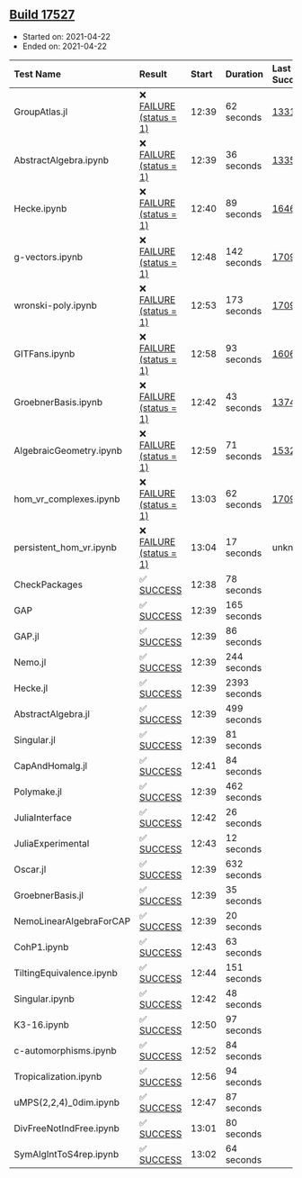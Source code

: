 ## [Build 17527](https://oscarci.mathematik.uni-kl.de/job/oscar/17527/)

* Started on: 2021-04-22
* Ended on: 2021-04-22

| Test Name    | Result | Start | Duration | Last Success | First Failure |
|:-------------|:-------|:------|:---------|:-------------|:--------------|
| GroupAtlas.jl | ❌ [FAILURE (status = 1)](https://oscarci.mathematik.uni-kl.de/job/oscar/17527/artifact/logs/build-17527/GroupAtlas.jl.log) | 12:39 | 62 seconds | [13311](https://oscarci.mathematik.uni-kl.de/job/oscar/13311/) | [13312](https://oscarci.mathematik.uni-kl.de/job/oscar/13312/) |
| AbstractAlgebra.ipynb | ❌ [FAILURE (status = 1)](https://oscarci.mathematik.uni-kl.de/job/oscar/17527/artifact/logs/build-17527/AbstractAlgebra.ipynb.log) | 12:39 | 36 seconds | [13355](https://oscarci.mathematik.uni-kl.de/job/oscar/13355/) | [13356](https://oscarci.mathematik.uni-kl.de/job/oscar/13356/) |
| Hecke.ipynb | ❌ [FAILURE (status = 1)](https://oscarci.mathematik.uni-kl.de/job/oscar/17527/artifact/logs/build-17527/Hecke.ipynb.log) | 12:40 | 89 seconds | [16463](https://oscarci.mathematik.uni-kl.de/job/oscar/16463/) | [16464](https://oscarci.mathematik.uni-kl.de/job/oscar/16464/) |
| g-vectors.ipynb | ❌ [FAILURE (status = 1)](https://oscarci.mathematik.uni-kl.de/job/oscar/17527/artifact/logs/build-17527/g-vectors.ipynb.log) | 12:48 | 142 seconds | [17099](https://oscarci.mathematik.uni-kl.de/job/oscar/17099/) | [17100](https://oscarci.mathematik.uni-kl.de/job/oscar/17100/) |
| wronski-poly.ipynb | ❌ [FAILURE (status = 1)](https://oscarci.mathematik.uni-kl.de/job/oscar/17527/artifact/logs/build-17527/wronski-poly.ipynb.log) | 12:53 | 173 seconds | [17098](https://oscarci.mathematik.uni-kl.de/job/oscar/17098/) | [17099](https://oscarci.mathematik.uni-kl.de/job/oscar/17099/) |
| GITFans.ipynb | ❌ [FAILURE (status = 1)](https://oscarci.mathematik.uni-kl.de/job/oscar/17527/artifact/logs/build-17527/GITFans.ipynb.log) | 12:58 | 93 seconds | [16068](https://oscarci.mathematik.uni-kl.de/job/oscar/16068/) | [16069](https://oscarci.mathematik.uni-kl.de/job/oscar/16069/) |
| GroebnerBasis.ipynb | ❌ [FAILURE (status = 1)](https://oscarci.mathematik.uni-kl.de/job/oscar/17527/artifact/logs/build-17527/GroebnerBasis.ipynb.log) | 12:42 | 43 seconds | [13748](https://oscarci.mathematik.uni-kl.de/job/oscar/13748/) | [13749](https://oscarci.mathematik.uni-kl.de/job/oscar/13749/) |
| AlgebraicGeometry.ipynb | ❌ [FAILURE (status = 1)](https://oscarci.mathematik.uni-kl.de/job/oscar/17527/artifact/logs/build-17527/AlgebraicGeometry.ipynb.log) | 12:59 | 71 seconds | [15322](https://oscarci.mathematik.uni-kl.de/job/oscar/15322/) | [15323](https://oscarci.mathematik.uni-kl.de/job/oscar/15323/) |
| hom_vr_complexes.ipynb | ❌ [FAILURE (status = 1)](https://oscarci.mathematik.uni-kl.de/job/oscar/17527/artifact/logs/build-17527/hom_vr_complexes.ipynb.log) | 13:03 | 62 seconds | [17099](https://oscarci.mathematik.uni-kl.de/job/oscar/17099/) | [17100](https://oscarci.mathematik.uni-kl.de/job/oscar/17100/) |
| persistent_hom_vr.ipynb | ❌ [FAILURE (status = 1)](https://oscarci.mathematik.uni-kl.de/job/oscar/17527/artifact/logs/build-17527/persistent_hom_vr.ipynb.log) | 13:04 | 17 seconds | unknown | unknown |
| CheckPackages | ✅ [SUCCESS](https://oscarci.mathematik.uni-kl.de/job/oscar/17527/artifact/logs/build-17527/CheckPackages.log) | 12:38 | 78 seconds |  |  |
| GAP | ✅ [SUCCESS](https://oscarci.mathematik.uni-kl.de/job/oscar/17527/artifact/logs/build-17527/GAP.log) | 12:39 | 165 seconds |  |  |
| GAP.jl | ✅ [SUCCESS](https://oscarci.mathematik.uni-kl.de/job/oscar/17527/artifact/logs/build-17527/GAP.jl.log) | 12:39 | 86 seconds |  |  |
| Nemo.jl | ✅ [SUCCESS](https://oscarci.mathematik.uni-kl.de/job/oscar/17527/artifact/logs/build-17527/Nemo.jl.log) | 12:39 | 244 seconds |  |  |
| Hecke.jl | ✅ [SUCCESS](https://oscarci.mathematik.uni-kl.de/job/oscar/17527/artifact/logs/build-17527/Hecke.jl.log) | 12:39 | 2393 seconds |  |  |
| AbstractAlgebra.jl | ✅ [SUCCESS](https://oscarci.mathematik.uni-kl.de/job/oscar/17527/artifact/logs/build-17527/AbstractAlgebra.jl.log) | 12:39 | 499 seconds |  |  |
| Singular.jl | ✅ [SUCCESS](https://oscarci.mathematik.uni-kl.de/job/oscar/17527/artifact/logs/build-17527/Singular.jl.log) | 12:39 | 81 seconds |  |  |
| CapAndHomalg.jl | ✅ [SUCCESS](https://oscarci.mathematik.uni-kl.de/job/oscar/17527/artifact/logs/build-17527/CapAndHomalg.jl.log) | 12:41 | 84 seconds |  |  |
| Polymake.jl | ✅ [SUCCESS](https://oscarci.mathematik.uni-kl.de/job/oscar/17527/artifact/logs/build-17527/Polymake.jl.log) | 12:39 | 462 seconds |  |  |
| JuliaInterface | ✅ [SUCCESS](https://oscarci.mathematik.uni-kl.de/job/oscar/17527/artifact/logs/build-17527/JuliaInterface.log) | 12:42 | 26 seconds |  |  |
| JuliaExperimental | ✅ [SUCCESS](https://oscarci.mathematik.uni-kl.de/job/oscar/17527/artifact/logs/build-17527/JuliaExperimental.log) | 12:43 | 12 seconds |  |  |
| Oscar.jl | ✅ [SUCCESS](https://oscarci.mathematik.uni-kl.de/job/oscar/17527/artifact/logs/build-17527/Oscar.jl.log) | 12:39 | 632 seconds |  |  |
| GroebnerBasis.jl | ✅ [SUCCESS](https://oscarci.mathematik.uni-kl.de/job/oscar/17527/artifact/logs/build-17527/GroebnerBasis.jl.log) | 12:39 | 35 seconds |  |  |
| NemoLinearAlgebraForCAP | ✅ [SUCCESS](https://oscarci.mathematik.uni-kl.de/job/oscar/17527/artifact/logs/build-17527/NemoLinearAlgebraForCAP.log) | 12:39 | 20 seconds |  |  |
| CohP1.ipynb | ✅ [SUCCESS](https://oscarci.mathematik.uni-kl.de/job/oscar/17527/artifact/logs/build-17527/CohP1.ipynb.log) | 12:43 | 63 seconds |  |  |
| TiltingEquivalence.ipynb | ✅ [SUCCESS](https://oscarci.mathematik.uni-kl.de/job/oscar/17527/artifact/logs/build-17527/TiltingEquivalence.ipynb.log) | 12:44 | 151 seconds |  |  |
| Singular.ipynb | ✅ [SUCCESS](https://oscarci.mathematik.uni-kl.de/job/oscar/17527/artifact/logs/build-17527/Singular.ipynb.log) | 12:42 | 48 seconds |  |  |
| K3-16.ipynb | ✅ [SUCCESS](https://oscarci.mathematik.uni-kl.de/job/oscar/17527/artifact/logs/build-17527/K3-16.ipynb.log) | 12:50 | 97 seconds |  |  |
| c-automorphisms.ipynb | ✅ [SUCCESS](https://oscarci.mathematik.uni-kl.de/job/oscar/17527/artifact/logs/build-17527/c-automorphisms.ipynb.log) | 12:52 | 84 seconds |  |  |
| Tropicalization.ipynb | ✅ [SUCCESS](https://oscarci.mathematik.uni-kl.de/job/oscar/17527/artifact/logs/build-17527/Tropicalization.ipynb.log) | 12:56 | 94 seconds |  |  |
| uMPS(2,2,4)_0dim.ipynb | ✅ [SUCCESS](https://oscarci.mathematik.uni-kl.de/job/oscar/17527/artifact/logs/build-17527/uMPS-2-2-4-_0dim.ipynb.log) | 12:47 | 87 seconds |  |  |
| DivFreeNotIndFree.ipynb | ✅ [SUCCESS](https://oscarci.mathematik.uni-kl.de/job/oscar/17527/artifact/logs/build-17527/DivFreeNotIndFree.ipynb.log) | 13:01 | 80 seconds |  |  |
| SymAlgIntToS4rep.ipynb | ✅ [SUCCESS](https://oscarci.mathematik.uni-kl.de/job/oscar/17527/artifact/logs/build-17527/SymAlgIntToS4rep.ipynb.log) | 13:02 | 64 seconds |  |  |
